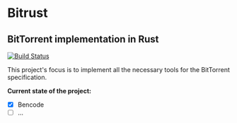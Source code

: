 # Bitrust

## BitTorrent implementation in Rust

[![Build Status](https://travis-ci.com/adrianplavka/bitrust.svg?branch=master)](https://travis-ci.com/adrianplavka/bitrust)

This project's focus is to implement all the necessary tools for the BitTorrent specification.

**Current state of the project:**

- [x] Bencode
- [ ] ...
